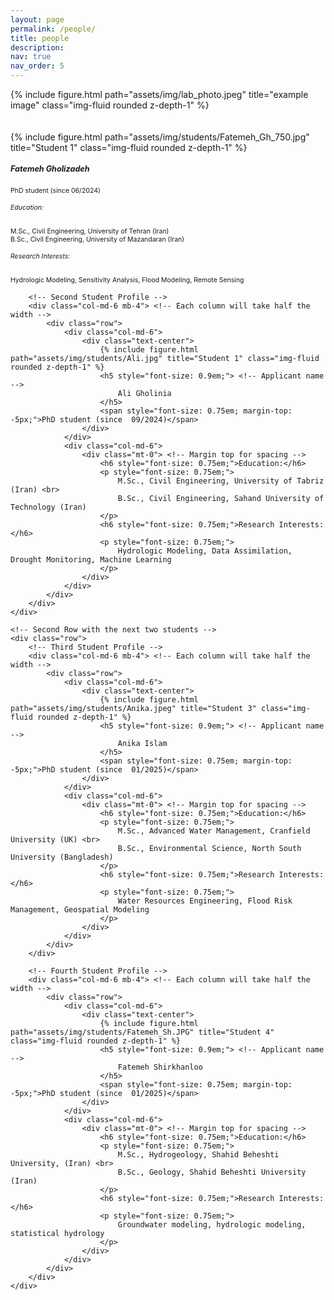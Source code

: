 ```yaml
---
layout: page
permalink: /people/
title: people
description:
nav: true
nav_order: 5
---
```


<div class="row justify-content-sm-center">
    <div class="col-sm-10 mt-3 mt-md-0">
        {% include figure.html path="assets/img/lab_photo.jpeg" title="example image" class="img-fluid rounded z-depth-1" %}
    </div>
</div>

<br>
<br>

<div class="container">
    <!-- First Row with the first two students -->
    <div class="row">
        <!-- First Student Profile -->
        <div class="col-md-6 mb-4"> <!-- Each column will take half the width -->
            <div class="row">
                <div class="col-md-6">
                    <div class="text-center">
                        {% include figure.html path="assets/img/students/Fatemeh_Gh_750.jpg" title="Student 1" class="img-fluid rounded z-depth-1" %}
                        <h5 style="font-size: 0.9em;"> <!-- Applicant name -->
                            Fatemeh Gholizadeh
                        </h5>
                        <span style="font-size: 0.75em; margin-top: -5px;">PhD student (since  06/2024)</span>
                    </div>
                </div>
                <div class="col-md-6">
                    <div class="mt-0"> <!-- Margin top for spacing -->
                        <h6 style="font-size: 0.75em;">Education:</h6>
                        <p style="font-size: 0.75em;">
                            M.Sc., Civil Engineering, University of Tehran (Iran) <br>
                            B.Sc., Civil Engineering, University of Mazandaran (Iran)
                        </p>
                        <h6 style="font-size: 0.75em;">Research Interests:</h6>
                        <p style="font-size: 0.75em;">
                            Hydrologic Modeling, Sensitivity Analysis, Flood Modeling, Remote Sensing
                        </p>
                    </div>
                </div>
            </div>
        </div>

        <!-- Second Student Profile -->
        <div class="col-md-6 mb-4"> <!-- Each column will take half the width -->
            <div class="row">
                <div class="col-md-6">
                    <div class="text-center">
                        {% include figure.html path="assets/img/students/Ali.jpg" title="Student 1" class="img-fluid rounded z-depth-1" %}
                        <h5 style="font-size: 0.9em;"> <!-- Applicant name -->
                            Ali Gholinia
                        </h5>
                        <span style="font-size: 0.75em; margin-top: -5px;">PhD student (since  09/2024)</span>
                    </div>
                </div>
                <div class="col-md-6">
                    <div class="mt-0"> <!-- Margin top for spacing -->
                        <h6 style="font-size: 0.75em;">Education:</h6>
                        <p style="font-size: 0.75em;">
                            M.Sc., Civil Engineering, University of Tabriz (Iran) <br>
                            B.Sc., Civil Engineering, Sahand University of Technology (Iran)
                        </p>
                        <h6 style="font-size: 0.75em;">Research Interests:</h6>
                        <p style="font-size: 0.75em;">
                            Hydrologic Modeling, Data Assimilation, Drought Monitoring, Machine Learning
                        </p>
                    </div>
                </div>
            </div>
        </div>
    </div>

    <!-- Second Row with the next two students -->
    <div class="row">
        <!-- Third Student Profile -->
        <div class="col-md-6 mb-4"> <!-- Each column will take half the width -->
            <div class="row">
                <div class="col-md-6">
                    <div class="text-center">
                        {% include figure.html path="assets/img/students/Anika.jpeg" title="Student 3" class="img-fluid rounded z-depth-1" %}
                        <h5 style="font-size: 0.9em;"> <!-- Applicant name -->
                            Anika Islam
                        </h5>
                        <span style="font-size: 0.75em; margin-top: -5px;">PhD student (since  01/2025)</span>
                    </div>
                </div>
                <div class="col-md-6">
                    <div class="mt-0"> <!-- Margin top for spacing -->
                        <h6 style="font-size: 0.75em;">Education:</h6>
                        <p style="font-size: 0.75em;">
                            M.Sc., Advanced Water Management, Cranfield University (UK) <br>
                            B.Sc., Environmental Science, North South University (Bangladesh)
                        </p>
                        <h6 style="font-size: 0.75em;">Research Interests:</h6>
                        <p style="font-size: 0.75em;">
                            Water Resources Engineering, Flood Risk Management, Geospatial Modeling
                        </p>
                    </div>
                </div>
            </div>
        </div>

        <!-- Fourth Student Profile -->
        <div class="col-md-6 mb-4"> <!-- Each column will take half the width -->
            <div class="row">
                <div class="col-md-6">
                    <div class="text-center">
                        {% include figure.html path="assets/img/students/Fatemeh_Sh.JPG" title="Student 4" class="img-fluid rounded z-depth-1" %}
                        <h5 style="font-size: 0.9em;"> <!-- Applicant name -->
                            Fatemeh Shirkhanloo
                        </h5>
                        <span style="font-size: 0.75em; margin-top: -5px;">PhD student (since  01/2025)</span>
                    </div>
                </div>
                <div class="col-md-6">
                    <div class="mt-0"> <!-- Margin top for spacing -->
                        <h6 style="font-size: 0.75em;">Education:</h6>
                        <p style="font-size: 0.75em;">
                            M.Sc., Hydrogeology, Shahid Beheshti University, (Iran) <br>
                            B.Sc., Geology, Shahid Beheshti University (Iran)
                        </p>
                        <h6 style="font-size: 0.75em;">Research Interests:</h6>
                        <p style="font-size: 0.75em;">
                            Groundwater modeling, hydrologic modeling, statistical hydrology
                        </p>
                    </div>
                </div>
            </div>
        </div>
    </div>
</div>



<div style="display: none;">
    <strong style="font-size: 20px;">PhD Opportunity:</strong><br>
    <p style="text-align: justify;">I am seeking highly motivated and talented individuals to join my research team as Ph.D. students. I am looking for candidates interested in pursuing research at the intersection of hydrologic modeling, machine learning, and remote sensing.<br><br><br>

    <strong style="font-size: 20px;">Requirements:</strong><br>
    <p style="text-align: justify;">A master's degree (or equivalent) in hydrology, water resources, environmental science, or a related field<br>
    Experience in hydrologic modeling, machine learning, or remote sensing<br>
    Proficiency in programming languages (preferably Python)<br> 
    Experience with GIS software<br>
    Excellent analytical and problem-solving skills<br>
    Strong communication and technical writing abilities.<br><br><br>

    <strong style="font-size: 20px;">To apply:</strong><br>
    <p style="text-align: justify;">If you are interested, please contact me with your Curriculum Vitae (CV) and a short email (titled 'Ph.D.') explaining why you are interested in joining my research group. Your CV should include your educational background with GPAs, research experience, publication record (if any), and TOEFL score (for international students).<br><br><br>

    <strong style="font-size: 20px;">M.S. Students:</strong><br>
    <p style="text-align: justify;">If you are interested in joining our group as MS student to carry out an independent research, feel free to reach out to me at pabbaszadeh@pdx.edu. We are constantly looking for motivated students to support ongoing research projects.<br><br><br>

    <strong style="font-size: 20px;">B.S. Students:</strong><br>
    <p style="text-align: justify;">For joining as an undergraduate student please email me at pabbaszadeh@pdx.edu. PSU students from diverse backgrounds or those who are interested in conducting their senior thesis in the area of hydro data science are strongly encouraged to email me.<br><br><br>
</div>


